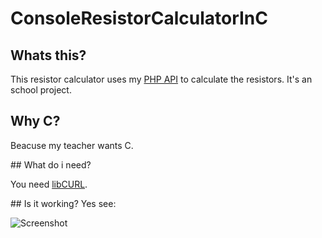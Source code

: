 # ConsoleResistorCalculatorInC

## Whats this?

This resistor calculator uses my [PHP API](https://github.com/jhuesser/ResistorCalculatorAPI) to calculate the resistors. It's an school project.

## Why C?

Beacuse my teacher wants C. 

## What do i need?

You need [libCURL](https://curl.haxx.se/libcurl/).

## Is it working?
Yes see:

![Screenshot](https://widerstandsberechner.ch/images/work.png)
